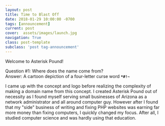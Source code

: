 ```yaml
---
layout: post
title: Time to Blast Off
date: 2018-01-29 10:00:00 -0700
tags: [announcement]
current: post
cover:  assets/images/launch.jpg
navigation: True
class: post-template
subclass: 'post tag-announcement'
---
```


Welcome to Asterisk Pound!


Question #1: Where does the name come from?  
Answer: A cartoon depiction of a four-letter curse word **`*#!~`**


I came up with the concept and logo before realizing the complexity of making a domain name from this concept. I created
Asterisk Pound out of necessity as I found myself serving small businesses of Arizona as a network administrator and all
around computer guy. However after I found that my "side" business of writing and fixing PHP websites was earning far
more money than fixing computers, I quickly changed my focus. After all, I studied computer science and was hardly using
that education.


